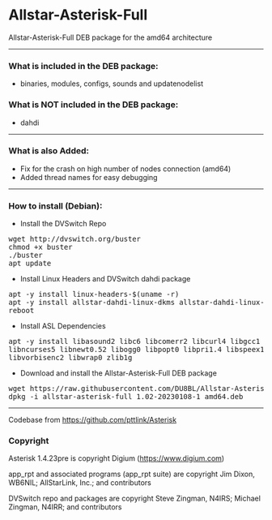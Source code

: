 # Allstar-Asterisk-Full
Allstar-Asterisk-Full DEB package for the amd64 architecture

-----------------------------------------------------------

### What is included in the DEB package:

* binaries, modules, configs, sounds and updatenodelist

### What is NOT included in the DEB package:

* dahdi

-----------------------------------------------------------

### What is also Added:

* Fix for the crash on high number of nodes connection (amd64)
* Added thread names for easy debugging

-----------------------------------------------------------

### How to install (Debian):

* Install the DVSwitch Repo

<pre>
wget http://dvswitch.org/buster
chmod +x buster
./buster
apt update
</pre>

* Install Linux Headers and DVSwitch dahdi package

<pre>
apt -y install linux-headers-$(uname -r)
apt -y install allstar-dahdi-linux-dkms allstar-dahdi-linux-tools
reboot
</pre>

* Install ASL Dependencies

<pre>
apt -y install libasound2 libc6 libcomerr2 libcurl4 libgcc1 libgsm1 libidn11 libiksemel3 \
libncurses5 libnewt0.52 libogg0 libpopt0 libpri1.4 libspeex1 libstdc++6 libvorbis0a \
libvorbisenc2 libwrap0 zlib1g
</pre>

* Download and install the Allstar-Asterisk-Full DEB package

<pre>
wget https://raw.githubusercontent.com/DU8BL/Allstar-Asterisk-Full/main/allstar-asterisk-full_1.02-20230108-1_amd64.deb
dpkg -i allstar-asterisk-full_1.02-20230108-1_amd64.deb
</pre>

-----------------------------------------------------------

Codebase from https://github.com/pttlink/Asterisk

### Copyright

Asterisk 1.4.23pre is copyright Digium (https://www.digium.com)

app_rpt and associated programs (app_rpt suite) are copyright Jim Dixon, WB6NIL; AllStarLink, Inc.; and contributors

DVSwitch repo and packages are copyright Steve Zingman, N4IRS; Michael Zingman, N4IRR; and contributors

